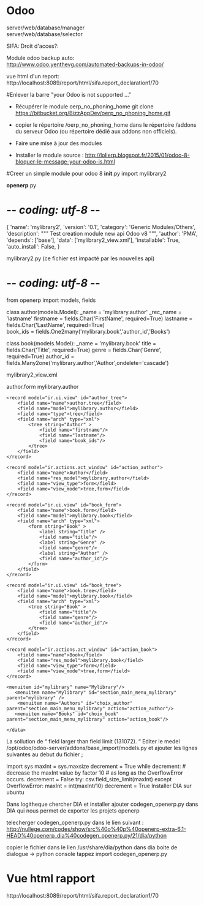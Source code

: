 # Odoo
server/web/database/manager      
server/web/database/selector
   
SIFA: Droit d'acces?:  

Module odoo backup auto:  
http://www.odoo.yenthevg.com/automated-backups-in-odoo/ 

vue html d'un report:  
http://localhost:8089/report/html/sifa.report_declaration1/70 


#Enlever la barre  "your Odoo is not supported ..."
- Récupérer le module oerp_no_phoning_home 
git clone https://bitbucket.org/BizzAppDev/oerp_no_phoning_home.git

- copier le répertoire /oerp_no_phoning_home dans le répertoire /addons du serveur Odoo   (ou répertoire dédié aux addons non officiels).

- Faire une mise à jour des modules
- Installer le module
source : http://lolierp.blogspot.fr/2015/01/odoo-8-bloquer-le-message-your-odoo-is.html

#Creer un simple module pour odoo 8
__init__.py 
import mylibrary2

__openerp__.py 
# -*- coding: utf-8 -*-

{
    'name': 'mylibrary2',
    'version': '0.1',
    'category': 'Generic Modules/Others',
    'description': """ Test creation module new api Odoo v8
    """,
    'author': 'PMA',
    'depends': ['base'],
    'data': ['mylibrary2_view.xml'],
    'installable': True,
    'auto_install': False,
}

mylibrary2.py 
(ce fichier est impacté par les nouvelles api)
# -*- coding: utf-8 -*-
from openerp import models, fields

class author(models.Model):
    _name = 'mylibrary.author'
    _rec_name = 'lastname'
    firstname = fields.Char('FirstName', required=True)
    lastname = fields.Char('LastName', required=True)  
    book_ids = fields.One2many('mylibrary.book','author_id','Books')
  
class book(models.Model): 
    _name = 'mylibrary.book'
    title = fields.Char('Title', required=True)
    genre = fields.Char('Genre', required=True)
    author_id = fields.Many2one('mylibrary.author','Author',ondelete='cascade')

mylibrary2_view.xml 
<?xml version="1.0" ?>

<openerp>
        <data>
    <record model="ir.ui.view" id="author_form"> 
        <field name="name">author.form</field> 
        <field name="model">mylibrary.author</field> 
        <field name="arch" type="xml">
            <form string="Author"> 
                <label string="First Name" />
                <field name="firstname"/> 
                <label string="Last Name" /> 
                <field name="lastname"/>  
                <notebook colspan="3"
                    <page string="Books">
                      <field name="book_ids"/> 
                    </page>
                </notebook>
            </form>
        </field>
    </record>

    <record model="ir.ui.view" id="author_tree">
        <field name="name">author.tree</field>
        <field name="model">mylibrary.author</field>
        <field name="type">tree</field> 
        <field name="arch" type="xml">
            <tree string="Author" > 
                <field name="firstname"/>
                <field name="lastname"/>
                <field name="book_ids"/> 
            </tree>
        </field>
    </record>

    <record model="ir.actions.act_window" id="action_author"> 
        <field name="name">Author</field> 
        <field name="res_model">mylibrary.author</field> 
        <field name="view_type">form</field> 
        <field name="view_mode">tree,form</field>
    </record>

    <record model="ir.ui.view" id="book_form">
        <field name="name">book.form</field>
        <field name="model">mylibrary.book</field>
        <field name="arch" type="xml">
            <form string="Book" >
                <label string="Title" />
                <field name="title"/>
                <label string="Genre" />
                <field name="genre"/>
                <label string="Author" />
                <field name="author_id"/>
            </form>
        </field>
    </record>

    <record model="ir.ui.view" id="book_tree">
        <field name="name">book.tree</field>
        <field name="model">mylibrary.book</field>
        <field name="arch" type="xml">
            <tree string="Book" >
                <field name="title"/>
                <field name="genre"/>
                <field name="author_id"/>
            </tree>
        </field>
    </record>

    <record model="ir.actions.act_window" id="action_book">
        <field name="name">Book</field>
        <field name="res_model">mylibrary.book</field>
        <field name="view_type">form</field>
        <field name="view_mode">tree,form</field>
    </record>

    <menuitem id="mylibrary" name="Mylibrary"/>
       <menuitem name="Mylibrary" id="section_main_menu_mylibrary" parent="mylibrary" />
        <menuitem name="Authors" id="choix_author" parent="section_main_menu_mylibrary" action="action_author"/>
       <menuitem name="Books" id="choix_book" parent="section_main_menu_mylibrary" action="action_book"/>

    </data>
</openerp>
La sollution de  “ field larger than field limit (131072). “
Editer le medel /opt/odoo/odoo-server/addons/base_import/models.py et ajouter les lignes suivantes au debut du fichier ;

import sys
maxInt = sys.maxsize
decrement = True
while decrement:
    # decrease the maxInt value by factor 10 
    # as long as the OverflowError occurs.
    decrement = False
    try:
        csv.field_size_limit(maxInt)
    except OverflowError:
        maxInt = int(maxInt/10)
        decrement = True
Installer DIA sur ubuntu

Dans logitheque chercher DIA et installer
ajouter codegen_openerp.py dans DIA qui nous permet de exporter les projets openerp

telecherger codegen_openerp.py dans le lien suivant : 
http://nullege.com/codes/show/src%40o%40p%40openerp-extra-6.1-HEAD%40openerp_dia%40codegen_openerp.py/21/dia/python

copier le fichier dans le lien /usr/share/dia/python
dans dia 
boite de dialogue -> python console
tappez    import codegen_openerp.py

# Vue html rapport 
http://localhost:8089/report/html/sifa.report_declaration1/70
